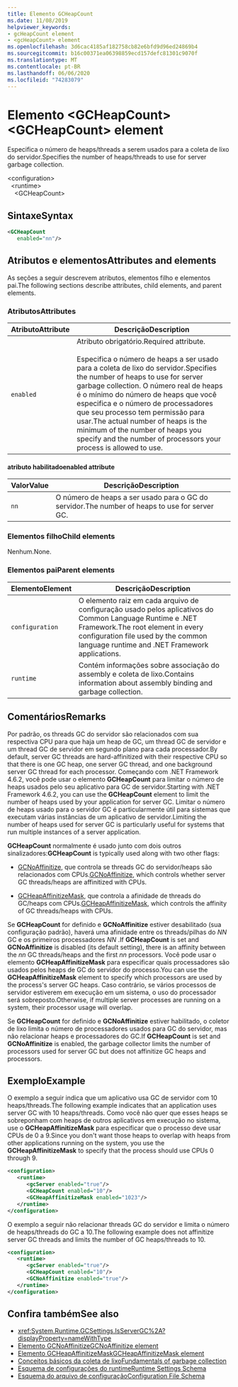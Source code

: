 ```yaml
---
title: Elemento GCHeapCount
ms.date: 11/08/2019
helpviewer_keywords:
- gcHeapCount element
- <gcHeapCount> element
ms.openlocfilehash: 3d6cac4185af182758cb82e6bfd9d96ed24869b4
ms.sourcegitcommit: b16c00371ea06398859ecd157defc81301c9070f
ms.translationtype: MT
ms.contentlocale: pt-BR
ms.lasthandoff: 06/06/2020
ms.locfileid: "74283079"
---
```

# <a name="gcheapcount-element"></a><span data-ttu-id="1dd55-102">Elemento \<GCHeapCount></span><span class="sxs-lookup"><span data-stu-id="1dd55-102">\<GCHeapCount> element</span></span>

<span data-ttu-id="1dd55-103">Especifica o número de heaps/threads a serem usados para a coleta de lixo do servidor.</span><span class="sxs-lookup"><span data-stu-id="1dd55-103">Specifies the number of heaps/threads to use for server garbage collection.</span></span>

\<configuration>\
&nbsp;&nbsp;\<runtime>\
&nbsp;&nbsp;&nbsp;&nbsp;\<GCHeapCount>

## <a name="syntax"></a><span data-ttu-id="1dd55-104">Sintaxe</span><span class="sxs-lookup"><span data-stu-id="1dd55-104">Syntax</span></span>

```xml
<GCHeapCount
   enabled="nn"/>
```

## <a name="attributes-and-elements"></a><span data-ttu-id="1dd55-105">Atributos e elementos</span><span class="sxs-lookup"><span data-stu-id="1dd55-105">Attributes and elements</span></span>

<span data-ttu-id="1dd55-106">As seções a seguir descrevem atributos, elementos filho e elementos pai.</span><span class="sxs-lookup"><span data-stu-id="1dd55-106">The following sections describe attributes, child elements, and parent elements.</span></span>

### <a name="attributes"></a><span data-ttu-id="1dd55-107">Atributos</span><span class="sxs-lookup"><span data-stu-id="1dd55-107">Attributes</span></span>

|<span data-ttu-id="1dd55-108">Atributo</span><span class="sxs-lookup"><span data-stu-id="1dd55-108">Attribute</span></span>|<span data-ttu-id="1dd55-109">Descrição</span><span class="sxs-lookup"><span data-stu-id="1dd55-109">Description</span></span>|
|---------------|-----------------|
|`enabled`|<span data-ttu-id="1dd55-110">Atributo obrigatório.</span><span class="sxs-lookup"><span data-stu-id="1dd55-110">Required attribute.</span></span><br /><br /><span data-ttu-id="1dd55-111">Especifica o número de heaps a ser usado para a coleta de lixo do servidor.</span><span class="sxs-lookup"><span data-stu-id="1dd55-111">Specifies the number of heaps to use for server garbage collection.</span></span> <span data-ttu-id="1dd55-112">O número real de heaps é o mínimo do número de heaps que você especifica e o número de processadores que seu processo tem permissão para usar.</span><span class="sxs-lookup"><span data-stu-id="1dd55-112">The actual number of heaps is the minimum of the number of heaps you specify and the number of processors your process is allowed to use.</span></span> |

#### <a name="enabled-attribute"></a><span data-ttu-id="1dd55-113">atributo habilitado</span><span class="sxs-lookup"><span data-stu-id="1dd55-113">enabled attribute</span></span>

|<span data-ttu-id="1dd55-114">Valor</span><span class="sxs-lookup"><span data-stu-id="1dd55-114">Value</span></span>|<span data-ttu-id="1dd55-115">Descrição</span><span class="sxs-lookup"><span data-stu-id="1dd55-115">Description</span></span>|
|-----------|-----------------|
|`nn`|<span data-ttu-id="1dd55-116">O número de heaps a ser usado para o GC do servidor.</span><span class="sxs-lookup"><span data-stu-id="1dd55-116">The number of heaps to use for server GC.</span></span>|

### <a name="child-elements"></a><span data-ttu-id="1dd55-117">Elementos filho</span><span class="sxs-lookup"><span data-stu-id="1dd55-117">Child elements</span></span>

<span data-ttu-id="1dd55-118">Nenhum.</span><span class="sxs-lookup"><span data-stu-id="1dd55-118">None.</span></span>

### <a name="parent-elements"></a><span data-ttu-id="1dd55-119">Elementos pai</span><span class="sxs-lookup"><span data-stu-id="1dd55-119">Parent elements</span></span>

|<span data-ttu-id="1dd55-120">Elemento</span><span class="sxs-lookup"><span data-stu-id="1dd55-120">Element</span></span>|<span data-ttu-id="1dd55-121">Descrição</span><span class="sxs-lookup"><span data-stu-id="1dd55-121">Description</span></span>|
|-------------|-----------------|
|`configuration`|<span data-ttu-id="1dd55-122">O elemento raiz em cada arquivo de configuração usado pelos aplicativos do Common Language Runtime e .NET Framework.</span><span class="sxs-lookup"><span data-stu-id="1dd55-122">The root element in every configuration file used by the common language runtime and .NET Framework applications.</span></span>|
|`runtime`|<span data-ttu-id="1dd55-123">Contém informações sobre associação do assembly e coleta de lixo.</span><span class="sxs-lookup"><span data-stu-id="1dd55-123">Contains information about assembly binding and garbage collection.</span></span>|

## <a name="remarks"></a><span data-ttu-id="1dd55-124">Comentários</span><span class="sxs-lookup"><span data-stu-id="1dd55-124">Remarks</span></span>

<span data-ttu-id="1dd55-125">Por padrão, os threads GC do servidor são relacionados com sua respectiva CPU para que haja um heap de GC, um thread GC de servidor e um thread GC de servidor em segundo plano para cada processador.</span><span class="sxs-lookup"><span data-stu-id="1dd55-125">By default, server GC threads are hard-affinitized with their respective CPU so that there is one GC heap, one server GC thread, and one background server GC thread for each processor.</span></span> <span data-ttu-id="1dd55-126">Começando com .NET Framework 4.6.2, você pode usar o elemento **GCHeapCount** para limitar o número de heaps usados pelo seu aplicativo para GC de servidor.</span><span class="sxs-lookup"><span data-stu-id="1dd55-126">Starting with .NET Framework 4.6.2, you can use the **GCHeapCount** element to limit the number of heaps used by your application for server GC.</span></span> <span data-ttu-id="1dd55-127">Limitar o número de heaps usado para o servidor GC é particularmente útil para sistemas que executam várias instâncias de um aplicativo de servidor.</span><span class="sxs-lookup"><span data-stu-id="1dd55-127">Limiting the number of heaps used for server GC is particularly useful for systems that run multiple instances of a server application.</span></span>

<span data-ttu-id="1dd55-128">**GCHeapCount** normalmente é usado junto com dois outros sinalizadores:</span><span class="sxs-lookup"><span data-stu-id="1dd55-128">**GCHeapCount** is typically used along with two other flags:</span></span>

- <span data-ttu-id="1dd55-129">[GCNoAffinitize](gcnoaffinitize-element.md), que controla se threads GC do servidor/heaps são relacionados com CPUs.</span><span class="sxs-lookup"><span data-stu-id="1dd55-129">[GCNoAffinitize](gcnoaffinitize-element.md), which controls whether server GC threads/heaps are affinitized with CPUs.</span></span>

- <span data-ttu-id="1dd55-130">[GCHeapAffinitizeMask](gcheapaffinitizemask-element.md), que controla a afinidade de threads do GC/heaps com CPUs.</span><span class="sxs-lookup"><span data-stu-id="1dd55-130">[GCHeapAffinitizeMask](gcheapaffinitizemask-element.md), which controls the affinity of GC threads/heaps with CPUs.</span></span>

<span data-ttu-id="1dd55-131">Se **GCHeapCount** for definido e **GCNoAffinitize** estiver desabilitado (sua configuração padrão), haverá uma afinidade entre os threads/pilhas do *NN* GC e os primeiros processadores *NN* .</span><span class="sxs-lookup"><span data-stu-id="1dd55-131">If **GCHeapCount** is set and **GCNoAffinitize** is disabled (its default setting), there is an affinity between the *nn* GC threads/heaps and the first *nn* processors.</span></span> <span data-ttu-id="1dd55-132">Você pode usar o elemento **GCHeapAffinitizeMask** para especificar quais processadores são usados pelos heaps de GC do servidor do processo.</span><span class="sxs-lookup"><span data-stu-id="1dd55-132">You can use the **GCHeapAffinitizeMask** element to specify which processors are used by the process's server GC heaps.</span></span> <span data-ttu-id="1dd55-133">Caso contrário, se vários processos de servidor estiverem em execução em um sistema, o uso do processador será sobreposto.</span><span class="sxs-lookup"><span data-stu-id="1dd55-133">Otherwise, if multiple server processes are running on a system, their processor usage will overlap.</span></span>

<span data-ttu-id="1dd55-134">Se **GCHeapCount** for definido e **GCNoAffinitize** estiver habilitado, o coletor de lixo limita o número de processadores usados para GC do servidor, mas não relacionar heaps e processadores do GC.</span><span class="sxs-lookup"><span data-stu-id="1dd55-134">If **GCHeapCount** is set and **GCNoAffinitize** is enabled, the garbage collector limits the number of processors used for server GC but does not affinitize GC heaps and processors.</span></span>

## <a name="example"></a><span data-ttu-id="1dd55-135">Exemplo</span><span class="sxs-lookup"><span data-stu-id="1dd55-135">Example</span></span>

<span data-ttu-id="1dd55-136">O exemplo a seguir indica que um aplicativo usa GC de servidor com 10 heaps/threads.</span><span class="sxs-lookup"><span data-stu-id="1dd55-136">The following example indicates that an application uses server GC with 10 heaps/threads.</span></span> <span data-ttu-id="1dd55-137">Como você não quer que esses heaps se sobreponham com heaps de outros aplicativos em execução no sistema, use o **GCHeapAffinitizeMask** para especificar que o processo deve usar CPUs de 0 a 9.</span><span class="sxs-lookup"><span data-stu-id="1dd55-137">Since you don't want those heaps to overlap with heaps from other applications running on the system, you use the **GCHeapAffinitizeMask** to specify that the process should use CPUs 0 through 9.</span></span>

```xml
<configuration>
   <runtime>
      <gcServer enabled="true"/>
      <GCHeapCount enabled="10"/>
      <GCHeapAffinitizeMask enabled="1023"/>
   </runtime>
</configuration>
```

<span data-ttu-id="1dd55-138">O exemplo a seguir não relacionar threads GC do servidor e limita o número de heaps/threads do GC a 10.</span><span class="sxs-lookup"><span data-stu-id="1dd55-138">The following example does not affinitize server GC threads and limits the number of GC heaps/threads to 10.</span></span>

```xml
<configuration>
   <runtime>
      <gcServer enabled="true"/>
      <GCHeapCount enabled="10"/>
      <GCNoAffinitize enabled="true"/>
   </runtime>
</configuration>
```

## <a name="see-also"></a><span data-ttu-id="1dd55-139">Confira também</span><span class="sxs-lookup"><span data-stu-id="1dd55-139">See also</span></span>

- <xref:System.Runtime.GCSettings.IsServerGC%2A?displayProperty=nameWithType>
- [<span data-ttu-id="1dd55-140">Elemento GCNoAffinitize</span><span class="sxs-lookup"><span data-stu-id="1dd55-140">GCNoAffinitize element</span></span>](gcnoaffinitize-element.md)
- [<span data-ttu-id="1dd55-141">Elemento GCHeapAffinitizeMask</span><span class="sxs-lookup"><span data-stu-id="1dd55-141">GCHeapAffinitizeMask element</span></span>](gcheapaffinitizemask-element.md)
- [<span data-ttu-id="1dd55-142">Conceitos básicos da coleta de lixo</span><span class="sxs-lookup"><span data-stu-id="1dd55-142">Fundamentals of garbage collection</span></span>](../../../../standard/garbage-collection/fundamentals.md)
- [<span data-ttu-id="1dd55-143">Esquema de configurações do runtime</span><span class="sxs-lookup"><span data-stu-id="1dd55-143">Runtime Settings Schema</span></span>](index.md)
- [<span data-ttu-id="1dd55-144">Esquema do arquivo de configuração</span><span class="sxs-lookup"><span data-stu-id="1dd55-144">Configuration File Schema</span></span>](../index.md)
